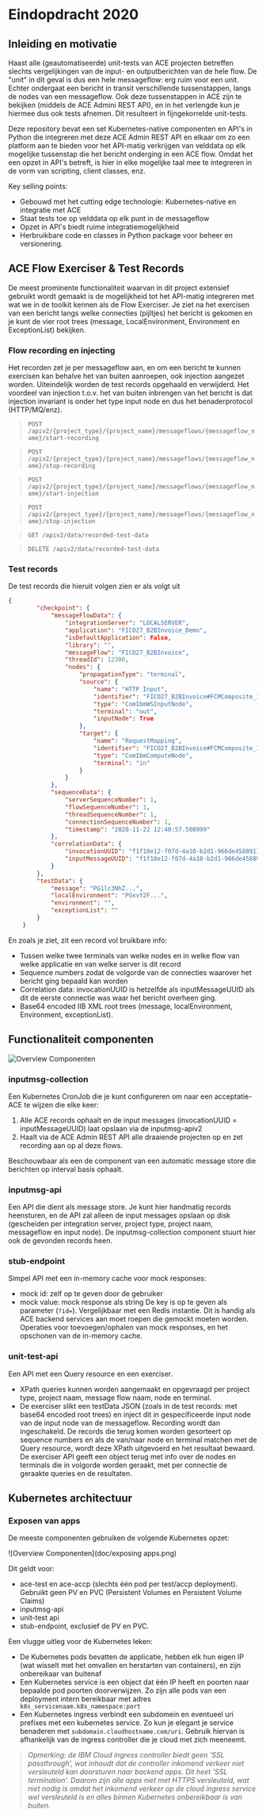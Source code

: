# Eindopdracht 2020

## Inleiding en motivatie
Haast alle (geautomatiseerde) unit-tests van ACE projecten betreffen slechts vergelijkingen van de input- en outputberichten van de hele flow. De "unit" in dit geval is dus een hele messageflow: erg ruim voor een unit. Echter ondergaat een bericht in transit verschillende tussenstappen, langs de nodes van een messageflow. Ook deze tussenstappen in ACE zijn te bekijken (middels de ACE Admini REST API), en in het verlengde kun je hiermee dus ook tests afnemen. Dit resulteert in fijngekorrelde unit-tests.

Deze repository bevat een set Kubernetes-native componenten en API's in Python die integreren met deze ACE Admin REST API en elkaar om zo een platform aan te bieden voor het API-matig verkrijgen van velddata op elk mogelijke tussenstap die het bericht onderging in een ACE flow. Omdat het een opzet in API's betreft, is hier in elke mogelijke taal mee te integreren in de vorm van scripting, client classes, enz. 

Key selling points:
- Gebouwd met het cutting edge technologie: Kubernetes-native en integratie met ACE 
- Staat tests toe op velddata op elk punt in de messageflow
- Opzet in API's biedt ruime integratiemogelijkheid
- Herbruikbare code en classes in Python package voor beheer en versionering.

## ACE Flow Exerciser & Test Records
De meest prominente functionaliteit waarvan in dit project extensief gebruikt wordt gemaakt is de mogelijkheid tot het API-matig integreren met wat we in de toolkit kennen als de Flow Exerciser. Je ziet na het exercisen van een bericht langs welke connecties (pijltjes) het bericht is gekomen en je kunt de vier root trees (message, LocalEnvironment, Environment en ExceptionList) bekijken.

### Flow recording en injecting
Het recorden zet je per messageflow aan, en om een bericht te kunnen exercisen kan behalve het van buiten aanroepen, ook injection aangezet worden. Uiteindelijk worden de test records opgehaald en verwijderd. Het voordeel van injection t.o.v. het van buiten inbrengen van het bericht is dat injection invariant is onder het type input node en dus het benaderprotocol (HTTP/MQ/enz).

> ```POST /apiv2/{project_type}/{project_name}/messageflows/{messageflow_name}/start-recording```

> ```POST /apiv2/{project_type}/{project_name}/messageflows/{messageflow_name}/stop-recording```

> ```POST /apiv2/{project_type}/{project_name}/messageflows/{messageflow_name}/start-injection```

> ```POST /apiv2/{project_type}/{project_name}/messageflows/{messageflow_name}/stop-injection```

> ```GET /apiv2/data/recorded-test-data```

> ```DELETE /apiv2/data/recorded-test-data```

### Test records
De test records die hieruit volgen zien er als volgt uit
```json
{
        "checkpoint": {
            "messageFlowData": {
                "integrationServer": "LOCALSERVER",
                "application": "FICO27_B2BInvoice_Demo",
                "isDefaultApplication": False,
                "library": "",
                "messageFlow": "FICO27_B2BInvoice",
                "threadId": 12300,
                "nodes": {
                    "propagationType": "terminal",
                    "source": {
                        "name": "HTTP Input",
                        "identifier": "FICO27_B2BInvoice#FCMComposite_1_1",
                        "type": "ComIbmWSInputNode",
                        "terminal": "out",
                        "inputNode": True
                    },
                    "target": {
                        "name": "RequestMapping",
                        "identifier": "FICO27_B2BInvoice#FCMComposite_1_2",
                        "type": "ComIbmComputeNode",
                        "terminal": "in"
                    }
                }
            },
            "sequenceData": {
                "serverSequenceNumber": 1,
                "flowSequenceNumber": 1,
                "threadSequenceNumber": 1,
                "connectionSequenceNumber": 1,
                "timestamp": "2020-11-22 12:40:57.508999"
            },
            "correlationData": {
                "invocationUUID": "f1f18e12-f07d-4a10-b2d1-966de4588911",
                "inputMessageUUID": "f1f18e12-f07d-4a10-b2d1-966de4588911"
            }
        },
        "testData": {
            "message": "PG1lc3NhZ...",
            "localEnvironment": "PGxvY2F...",
            "environment": "",
            "exceptionList": ""
        }
    }
```

En zoals je ziet, zit een record vol bruikbare info:
- Tussen welke twee terminals van welke nodes en in welke flow van welke applicatie en van welke server is dit record
- Sequence numbers zodat de volgorde van de connecties waarover het bericht ging bepaald kan worden
- Correlation data: invocationUUID is hetzelfde als inputMessageUUID als dit de eerste connectie was waar het bericht overheen ging.
- Base64 encoded IIB XML root trees (message, localEnvironment, Environment, exceptionList).

## Functionaliteit componenten
![Overview Componenten](doc/Components.png)

### inputmsg-collection
Een Kubernetes CronJob die je kunt configureren om naar een acceptatie-ACE te wijzen die elke keer:
1. Alle ACE records ophaalt en de input messages (invocationUUID = inputMessageUUID) laat opslaan via de inputmsg-apiv2
2. Haalt via de ACE Admin REST API alle draaiende projecten op en zet recording aan op al deze flows.

Beschouwbaar als een de component van een automatic message store die berichten op interval basis ophaalt.

### inputmsg-api
Een API die dient als message store. Je kunt hier handmatig records heensturen, en de API zal alleen de input messages opslaan op disk (gescheiden per integration server, project type, project naam, messageflow en input node). De inputmsg-collection component stuurt hier ook de gevonden records heen.

### stub-endpoint
Simpel API met een in-memory cache voor mock responses:
- mock id: zelf op te geven door de gebruiker
- mock value: mock response als string
De key is op te geven als parameter (```?id=```). Vergelijkbaar met een Redis instantie. Dit is handig als ACE backend services aan moet roepen die gemockt moeten worden. Operaties voor toevoegen/ophalen van mock responses, en het opschonen van de in-memory cache.

### unit-test-api
Een API met een Query resource en een exerciser. 
- XPath queries kunnen worden aangemaakt en opgevraagd per project type, project naam, message flow naam, node en terminal.
- De exerciser slikt een testData JSON (zoals in de test records: met base64 encoded root trees) en inject dit in gespecificeerde input node van de input node van de messageflow. Recording wordt dan ingeschakeld. De records die terug komen worden gesorteert op sequence numbers en als de van/naar node en terminal matchen met de Query resource, wordt deze XPath uitgevoerd en het resultaat bewaard. De exerciser API geeft een object terug met info over de nodes en terminals die in volgorde worden geraakt, met per connectie de geraakte queries en de resultaten.

## Kubernetes architectuur

### Exposen van apps
De meeste componenten gebruiken de volgende Kubernetes opzet:

![Overview Componenten](doc/exposing apps.png)

Dit geldt voor:
- ace-test en ace-accp (slechts één pod per test/accp deployment). Gebruikt geen PV en PVC (Persistent Volumes en Persistent Volume Claims)
- inputmsg-api
- unit-test api
- stub-endpoint, exclusief de PV en PVC.

Een vlugge uitleg voor de Kubernetes leken:
- De Kubernetes pods bevatten de applicatie, hebben elk hun eigen IP (wat wisselt met het omvallen en herstarten van containers), en zijn onbereikaar van buitenaf
- Een Kubernetes service is een object dat één IP heeft en poorten naar bepaalde pod poorten doorverwijzen. Zo zijn alle pods van een deployment intern bereikbaar met adres ``` k8s_servicenaam.k8s_namespace:port```
- Een Kubernetes ingress verbindt een subdomein en eventueel uri prefixes met een kubernetes service. Zo kun je elegant je service benaderen met ```subdomain.cloudhostname.com/uri```. Gebruik hiervan is afhankelijk van de ingress controller die je cloud met zich meeneemt. 

> *Opmerking: de IBM Cloud ingress controller biedt geen 'SSL passthrough', wat inhoudt dat de controller inkomend verkeer niet versleuteld kan doorsturen naar backend apps. Dit heet 'SSL termination'. Daarom zijn alle apps niet met HTTPS versleuteld, wat niet nodig is omdat het inkomend verkeer op de cloud ingress service wel versleuteld is en alles binnen Kubernetes onbereikbaar is van buiten.*



